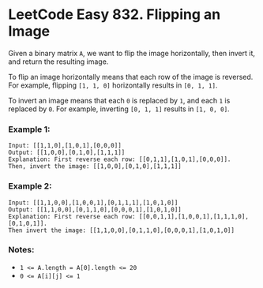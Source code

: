 # LeetCode Easy 832. Flipping an Image
Given a binary matrix `A`, we want to flip the image horizontally, then invert it, and return the resulting image.

To flip an image horizontally means that each row of the image is reversed.  For example, flipping `[1, 1, 0]` horizontally results in `[0, 1, 1]`.

To invert an image means that each `0` is replaced by `1`, and each `1` is replaced by `0`. For example, inverting `[0, 1, 1]` results in `[1, 0, 0]`.

### Example 1:
```
Input: [[1,1,0],[1,0,1],[0,0,0]]
Output: [[1,0,0],[0,1,0],[1,1,1]]
Explanation: First reverse each row: [[0,1,1],[1,0,1],[0,0,0]].
Then, invert the image: [[1,0,0],[0,1,0],[1,1,1]]
```

### Example 2:
```
Input: [[1,1,0,0],[1,0,0,1],[0,1,1,1],[1,0,1,0]]
Output: [[1,1,0,0],[0,1,1,0],[0,0,0,1],[1,0,1,0]]
Explanation: First reverse each row: [[0,0,1,1],[1,0,0,1],[1,1,1,0],[0,1,0,1]].
Then invert the image: [[1,1,0,0],[0,1,1,0],[0,0,0,1],[1,0,1,0]]
```

### Notes:

* `1 <= A.length = A[0].length <= 20`
* `0 <= A[i][j] <= 1`